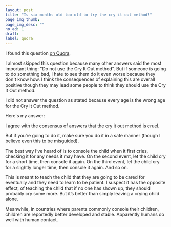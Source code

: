 ```yaml
---
layout: post
title: "Is six months old too old to try the cry it out method?"
page_img_thumb:
page_img_desc: ""
no_ad: 1
draft:
label: quora
---
```


I found this question <a href="https://www.quora.com/Is-six-months-old-too-old-to-try-the-cry-it-out-method/">on Quora</a>.

I almost skipped this question because many other answers said the most important thing: "Do not use the Cry It Out method". But if someone is going to do something bad, I hate to see them do it even worse because they don't know how. I think the consequences of explaining this are overall positive though they may lead some people to think they should use the Cry It Out method.

I did not answer the question as stated because every age is the wrong age for the Cry It Out method.

Here's my answer:

I agree with the consensus of answers that the cry it out method is cruel.

But if you’re going to do it, make sure you do it in a safe manner (though I believe even this to be misguided).

The best way I’ve heard of is to console the child when it first cries, checking it for any needs it may have. On the second event, let the child cry for a short time, then console it again. On the third event, let the child cry for a slightly longer time, then console it again. And so on.

This is meant to teach the child that they are going to be cared for eventually and they need to learn to be patient. I suspect it has the opposite effect, of teaching the child that if no one has shown up, they should probably cry some more. But it’s better than simply leaving a crying child alone.

Meanwhile, in countries where parents commonly console their children, children are reportedly better developed and stable. Apparently humans do well with human contact.
